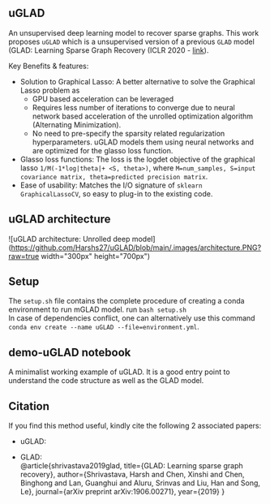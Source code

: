 ## uGLAD  
An unsupervised deep learning model to recover sparse graphs. This work proposes `uGLAD` which is a unsupervised version of a previous `GLAD` model (GLAD: Learning Sparse Graph Recovery (ICLR 2020 - [link](<https://openreview.net/forum?id=BkxpMTEtPB>)).  

Key Benefits & features:  
- Solution to Graphical Lasso: A better alternative to solve the Graphical Lasso problem as
    - GPU based acceleration can be leveraged
    - Requires less number of iterations to converge due to neural network based acceleration of the unrolled optimization algorithm (Alternating Minimization).  
    - No need to pre-specify the sparsity related regularization hyperparameters. uGLAD models them using neural networks and are optimized for the glasso loss function.  
- Glasso loss functions: The loss is the logdet objective of the graphical lasso `1/M(-1*log|theta|+ <S, theta>)`, where `M=num_samples, S=input covariance matrix, theta=predicted precision matrix`.  
- Ease of usability: Matches the I/O signature of `sklearn GraphicalLassoCV`, so easy to plug-in to the existing code.  

## uGLAD architecture
![uGLAD architecture: Unrolled deep model](https://github.com/Harshs27/uGLAD/blob/main/.images/architecture.PNG?raw=true width="300px" height="700px")  

<!-- <object data="https://github.com/Harshs27/uGLAD/blob/main/.images/architecture.pdf" type="application/pdf" width="700px" height="700px">
    <embed src="https://github.com/Harshs27/uGLAD/blob/main/.images/architecture.pdf">
        <p>This browser does not support PDFs. Please download the PDF to view it: <a href="https://github.com/Harshs27/uGLAD/blob/main/.images/architecture.pdf">Download PDF</a>.</p>
    </embed>
</object> -->

## Setup  
The `setup.sh` file contains the complete procedure of creating a conda environment to run mGLAD model. run `bash setup.sh`    
In case of dependencies conflict, one can alternatively use this command `conda env create --name uGLAD --file=environment.yml`.  

## demo-uGLAD notebook  
A minimalist working example of uGLAD. It is a good entry point to understand the code structure as well as the GLAD model.  

## Citation
If you find this method useful, kindly cite the following 2 associated papers:

- uGLAD:  

- GLAD:  
@article{shrivastava2019glad,
  title={GLAD: Learning sparse graph recovery},
  author={Shrivastava, Harsh and Chen, Xinshi and Chen, Binghong and Lan, Guanghui and Aluru, Srinvas and Liu, Han and Song, Le},
  journal={arXiv preprint arXiv:1906.00271},
  year={2019}
}
